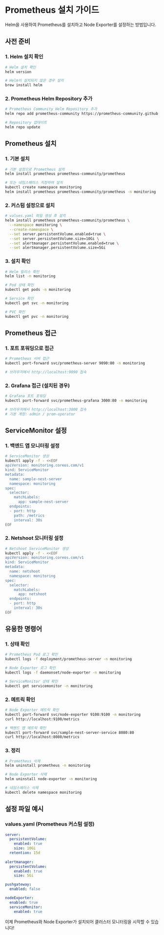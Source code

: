 # Prometheus 설치 가이드

Helm을 사용하여 Prometheus를 설치하고 Node Exporter를 설정하는 방법입니다.

## 사전 준비

### 1. Helm 설치 확인
```bash
# Helm 설치 확인
helm version

# Helm이 설치되지 않은 경우 설치
brew install helm
```

### 2. Prometheus Helm Repository 추가
```bash
# Prometheus Community Helm Repository 추가
helm repo add prometheus-community https://prometheus-community.github.io/helm-charts

# Repository 업데이트
helm repo update
```

## Prometheus 설치

### 1. 기본 설치
```bash
# 기본 설정으로 Prometheus 설치
helm install prometheus prometheus-community/prometheus

# 또는 네임스페이스 지정하여 설치
kubectl create namespace monitoring
helm install prometheus prometheus-community/prometheus -n monitoring
```

### 2. 커스텀 설정으로 설치
```bash
# values.yaml 파일 생성 후 설치
helm install prometheus prometheus-community/prometheus \
  --namespace monitoring \
  --create-namespace \
  --set server.persistentVolume.enabled=true \
  --set server.persistentVolume.size=10Gi \
  --set alertmanager.persistentVolume.enabled=true \
  --set alertmanager.persistentVolume.size=5Gi
```

### 3. 설치 확인
```bash
# Helm 릴리스 확인
helm list -n monitoring

# Pod 상태 확인
kubectl get pods -n monitoring

# Service 확인
kubectl get svc -n monitoring

# PVC 확인
kubectl get pvc -n monitoring
```

## Prometheus 접근

### 1. 포트 포워딩으로 접근
```bash
# Prometheus 서버 접근
kubectl port-forward svc/prometheus-server 9090:80 -n monitoring

# 브라우저에서 http://localhost:9090 접속
```

### 2. Grafana 접근 (설치된 경우)
```bash
# Grafana 포트 포워딩
kubectl port-forward svc/prometheus-grafana 3000:80 -n monitoring

# 브라우저에서 http://localhost:3000 접속
# 기본 계정: admin / prom-operator
```

## ServiceMonitor 설정

### 1. 백엔드 앱 모니터링 설정
```bash
# ServiceMonitor 생성
kubectl apply -f - <<EOF
apiVersion: monitoring.coreos.com/v1
kind: ServiceMonitor
metadata:
  name: sample-nest-server
  namespace: monitoring
spec:
  selector:
    matchLabels:
      app: sample-nest-server
  endpoints:
  - port: http
    path: /metrics
    interval: 30s
EOF
```

### 2. Netshoot 모니터링 설정
```bash
# Netshoot ServiceMonitor 생성
kubectl apply -f - <<EOF
apiVersion: monitoring.coreos.com/v1
kind: ServiceMonitor
metadata:
  name: netshoot
  namespace: monitoring
spec:
  selector:
    matchLabels:
      app: netshoot
  endpoints:
  - port: http
    interval: 30s
EOF
```

## 유용한 명령어

### 1. 상태 확인
```bash
# Prometheus Pod 로그 확인
kubectl logs -f deployment/prometheus-server -n monitoring

# Node Exporter 로그 확인
kubectl logs -f daemonset/node-exporter -n monitoring

# ServiceMonitor 상태 확인
kubectl get servicemonitor -n monitoring
```

### 2. 메트릭 확인
```bash
# Node Exporter 메트릭 확인
kubectl port-forward svc/node-exporter 9100:9100 -n monitoring
curl http://localhost:9100/metrics

# 백엔드 앱 메트릭 확인
kubectl port-forward svc/sample-nest-server-service 8080:80
curl http://localhost:8080/metrics
```

### 3. 정리
```bash
# Prometheus 삭제
helm uninstall prometheus -n monitoring

# Node Exporter 삭제
helm uninstall node-exporter -n monitoring

# 네임스페이스 삭제
kubectl delete namespace monitoring
```

## 설정 파일 예시

### values.yaml (Prometheus 커스텀 설정)
```yaml
server:
  persistentVolume:
    enabled: true
    size: 10Gi
  retention: 15d
  
alertmanager:
  persistentVolume:
    enabled: true
    size: 5Gi

pushgateway:
  enabled: false

nodeExporter:
  enabled: true
  serviceMonitor:
    enabled: true
```

이제 Prometheus와 Node Exporter가 설치되어 클러스터 모니터링을 시작할 수 있습니다! 
